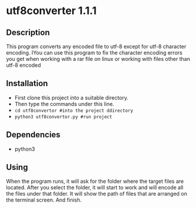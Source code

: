 # utf8converter 1.1.1 #

## Description ##
This program converts any encoded file to utf-8 except for utf-8 character encoding. IYou can use this program to fix the character encoding errors you get when working with a rar file on linux or working with files other than utf-8 encoded

## Installation ##
* First clone this project into a suitable directory.
* Then type the commands under this line.
* `cd utf8convertor #into the project ddirectory`
* `python3 utf8convertor.py #run project`

## Dependencies ##
* python3

## Using ##
When the program runs, it will ask for the folder where the target files are located.
After you select the folder, it will start to work and will encode all the files under that folder.
It will show the path of files that are arranged on the terminal screen.
And finish.
